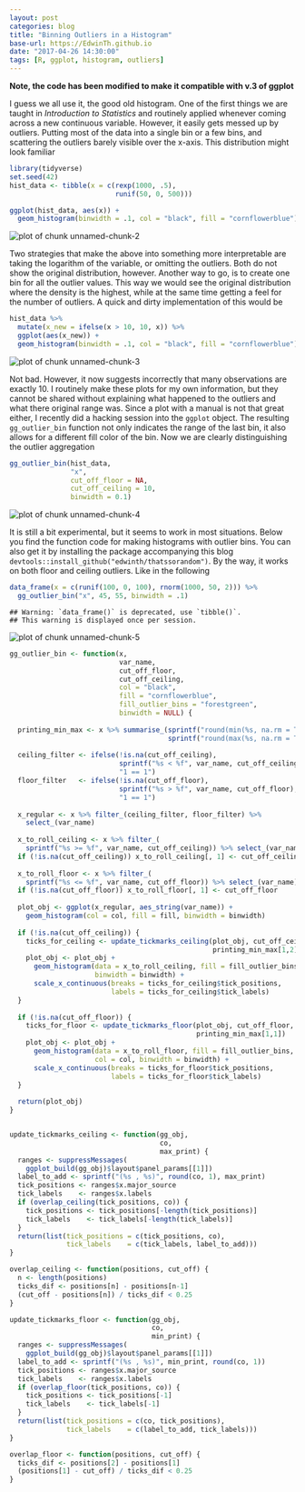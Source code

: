 ```yaml
---
layout: post
categories: blog
title: "Binning Outliers in a Histogram"
base-url: https://EdwinTh.github.io
date: "2017-04-26 14:30:00"
tags: [R, ggplot, histogram, outliers]
---
```




**Note, the code has been modified to make it compatible with v.3 of ggplot**

I guess we all use it, the good old histogram. One of the first things we are taught in *Introduction to Statistics* and routinely applied whenever coming across a new continuous variable. However, it easily gets messed up by outliers. Putting most of the data into a single bin or a few bins, and scattering the outliers barely visible over the x-axis. This distribution might look familiar


```r
library(tidyverse)
set.seed(42)
hist_data <- tibble(x = c(rexp(1000, .5),
                          runif(50, 0, 500)))

ggplot(hist_data, aes(x)) + 
  geom_histogram(binwidth = .1, col = "black", fill = "cornflowerblue")
```

![plot of chunk unnamed-chunk-2](/figure/source/2017-04-26-outlier-bin/unnamed-chunk-2-1.png)

Two strategies that make the above into something more interpretable are taking the logarithm of the variable, or omitting the outliers. Both do not show the original distribution, however. Another way to go, is to create one bin for all the outlier values. This way we would see the original distribution where the density is the highest, while at the same time getting a feel for the number of outliers. A quick and dirty implementation of this would be


```r
hist_data %>% 
  mutate(x_new = ifelse(x > 10, 10, x)) %>% 
  ggplot(aes(x_new)) +
  geom_histogram(binwidth = .1, col = "black", fill = "cornflowerblue")
```

![plot of chunk unnamed-chunk-3](/figure/source/2017-04-26-outlier-bin/unnamed-chunk-3-1.png)

Not bad. However, it now suggests incorrectly that many observations are exactly 10. I routinely make these plots for my own information, but they cannot be shared without explaining what happened to the outliers and what there original range was. Since a plot with a manual is not that great either, I recently did a hacking session into the `ggplot` object. The resulting `gg_outlier_bin` function not only indicates the range of the last bin, it also allows for a different fill color of the bin. Now we are clearly distinguishing the outlier aggregation


```r
gg_outlier_bin(hist_data, 
               "x", 
               cut_off_floor = NA,
               cut_off_ceiling = 10,
               binwidth = 0.1)
```

![plot of chunk unnamed-chunk-4](/figure/source/2017-04-26-outlier-bin/unnamed-chunk-4-1.png)

It is still a bit experimental, but it seems to work in most situations. Below you find the function code for making histograms with outlier bins. You can also get it by installing the package accompanying this blog `devtools::install_github("edwinth/thatssorandom")`. By the way, it works on both floor and ceiling outliers. Like in the following


```r
data_frame(x = c(runif(100, 0, 100), rnorm(1000, 50, 2))) %>% 
  gg_outlier_bin("x", 45, 55, binwidth = .1)
```

```
## Warning: `data_frame()` is deprecated, use `tibble()`.
## This warning is displayed once per session.
```

![plot of chunk unnamed-chunk-5](/figure/source/2017-04-26-outlier-bin/unnamed-chunk-5-1.png)



```r
gg_outlier_bin <- function(x,
                           var_name,
                           cut_off_floor,
                           cut_off_ceiling,
                           col = "black",
                           fill = "cornflowerblue",
                           fill_outlier_bins = "forestgreen",
                           binwidth = NULL) {
  
  printing_min_max <- x %>% summarise_(sprintf("round(min(%s, na.rm = TRUE), 1)", var_name),
                                       sprintf("round(max(%s, na.rm = TRUE), 1)", var_name))
  
  ceiling_filter <- ifelse(!is.na(cut_off_ceiling),
                           sprintf("%s < %f", var_name, cut_off_ceiling),
                           "1 == 1") 
  floor_filter   <- ifelse(!is.na(cut_off_floor),
                           sprintf("%s > %f", var_name, cut_off_floor),
                           "1 == 1")
  
  x_regular <- x %>% filter_(ceiling_filter, floor_filter) %>% 
    select_(var_name)
  
  x_to_roll_ceiling <- x %>% filter_(
    sprintf("%s >= %f", var_name, cut_off_ceiling)) %>% select_(var_name)
  if (!is.na(cut_off_ceiling)) x_to_roll_ceiling[, 1] <- cut_off_ceiling
  
  x_to_roll_floor <- x %>% filter_(
    sprintf("%s <= %f", var_name, cut_off_floor)) %>% select_(var_name)
  if (!is.na(cut_off_floor)) x_to_roll_floor[, 1] <- cut_off_floor
  
  plot_obj <- ggplot(x_regular, aes_string(var_name)) +
    geom_histogram(col = col, fill = fill, binwidth = binwidth)
  
  if (!is.na(cut_off_ceiling)) {
    ticks_for_ceiling <- update_tickmarks_ceiling(plot_obj, cut_off_ceiling,
                                                  printing_min_max[1,2])
    plot_obj <- plot_obj +
      geom_histogram(data = x_to_roll_ceiling, fill = fill_outlier_bins, col = col,
                     binwidth = binwidth) +
      scale_x_continuous(breaks = ticks_for_ceiling$tick_positions,
                         labels = ticks_for_ceiling$tick_labels)
  }
  
  if (!is.na(cut_off_floor)) {
    ticks_for_floor <- update_tickmarks_floor(plot_obj, cut_off_floor,
                                              printing_min_max[1,1])
    plot_obj <- plot_obj +
      geom_histogram(data = x_to_roll_floor, fill = fill_outlier_bins, 
                     col = col, binwidth = binwidth) +
      scale_x_continuous(breaks = ticks_for_floor$tick_positions,
                         labels = ticks_for_floor$tick_labels)
  }
  
  return(plot_obj)
}


update_tickmarks_ceiling <- function(gg_obj, 
                                     co, 
                                     max_print) {
  ranges <- suppressMessages(
    ggplot_build(gg_obj)$layout$panel_params[[1]])
  label_to_add <- sprintf("(%s , %s)", round(co, 1), max_print)
  tick_positions <- ranges$x.major_source
  tick_labels    <- ranges$x.labels
  if (overlap_ceiling(tick_positions, co)) {
    tick_positions <- tick_positions[-length(tick_positions)]
    tick_labels    <- tick_labels[-length(tick_labels)]
  }
  return(list(tick_positions = c(tick_positions, co),
              tick_labels    = c(tick_labels, label_to_add)))
}

overlap_ceiling <- function(positions, cut_off) {
  n <- length(positions)
  ticks_dif <- positions[n] - positions[n-1]
  (cut_off - positions[n]) / ticks_dif < 0.25
}

update_tickmarks_floor <- function(gg_obj, 
                                   co, 
                                   min_print) {
  ranges <- suppressMessages(
    ggplot_build(gg_obj)$layout$panel_params[[1]])
  label_to_add <- sprintf("(%s , %s)", min_print, round(co, 1))
  tick_positions <- ranges$x.major_source
  tick_labels    <- ranges$x.labels
  if (overlap_floor(tick_positions, co)) {
    tick_positions <- tick_positions[-1]
    tick_labels    <- tick_labels[-1]
  }
  return(list(tick_positions = c(co, tick_positions),
              tick_labels    = c(label_to_add, tick_labels)))
}

overlap_floor <- function(positions, cut_off) {
  ticks_dif <- positions[2] - positions[1]
  (positions[1] - cut_off) / ticks_dif < 0.25
}
```

